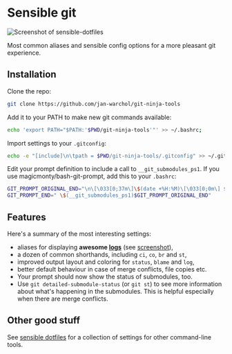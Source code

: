 Sensible git
============

![Screenshot of sensible-dotfiles](https://i.imgur.com/a4auwdx.png)

Most common aliases and sensible config options for a more pleasant git
experience.


Installation
------------

Clone the repo:

```bash
git clone https://github.com/jan-warchol/git-ninja-tools
```

Add it to your PATH to make new git commands available:

```bash
echo 'export PATH="$PATH:'$PWD/git-ninja-tools'"' >> ~/.bashrc;
```

Import settings to your `.gitconfig`:

```bash
echo -e "[include]\n\tpath = $PWD/git-ninja-tools/.gitconfig" >> ~/.gitconfig
```

Edit your prompt definition to include a call to `__git_submodules_ps1`.
If you use magicmonty/bash-git-prompt, add this to your `.bashrc`:

```bash
GIT_PROMPT_ORIGINAL_END="\n\[\033[0;37m\]\$(date +%H:%M)\[\033[0;0m\] $ "
GIT_PROMPT_END=" \$(__git_submodules_ps1)$GIT_PROMPT_ORIGINAL_END"
```

Features
--------

Here's a summary of the most interesting settings:

- aliases for displaying **awesome [logs](.gitconfig#L32)**
  (see [screenshot](https://i.imgur.com/a4auwdx.png)),
- a dozen of common shorthands, including `ci`, `co`, `br` and `st`,
- improved output layout and coloring for `status`, `blame` and `log`,
- better default behaviour in case of merge conflicts, file copies etc.
- Your prompt should now show the status of submodules, too.
- Use `git detailed-submodule-status` (or `git st`) to see more information
  about what's happening in the submodules. This is helpful especially when
  there are merge conflicts.


Other good stuff
----------------

See [sensible dotfiles](https://github.com/jan-warchol/sensible-dotfiles/) for
a collection of settings for other command-line tools.
